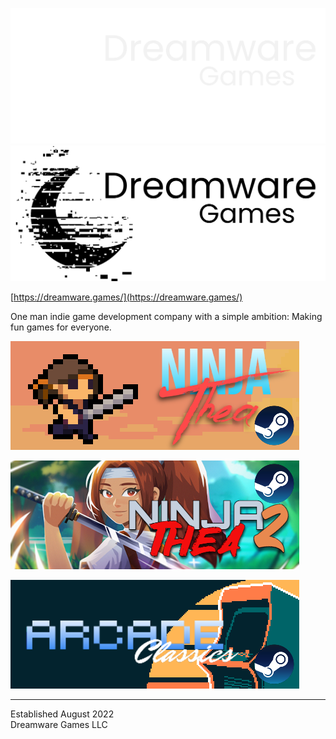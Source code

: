 ![Dreamware Games](https://github.com/Dreamware-Games/.github/blob/master/images/Main%20Logo%20White.png#gh-dark-mode-only)
![Dreamware Games](https://github.com/Dreamware-Games/.github/blob/master/images/Main%20Logo%20Black.png#gh-light-mode-only)

[https://dreamware.games/](https://dreamware.games/)

One man indie game development company with a simple ambition: Making fun games for everyone.

[![NinjaThea](https://github.com/Dreamware-Games/.github/blob/master/images/NinjaThea%20Steam%20Promo.png)](https://store.steampowered.com/app/2005800/NinjaThea/)

[![NinjaThea 2](https://github.com/Dreamware-Games/.github/blob/master/images/NinjaThea%202%20Steam%20Promo.png)](https://store.steampowered.com/app/2567920/NinjaThea_2/)

[![Arcade Classics](https://github.com/Dreamware-Games/.github/blob/master/images/Arcade%20Classics%20Steam%20Promo.png)](https://store.steampowered.com/app/2170700/Arcade_Classics/)

---

Established August 2022  
Dreamware Games LLC
